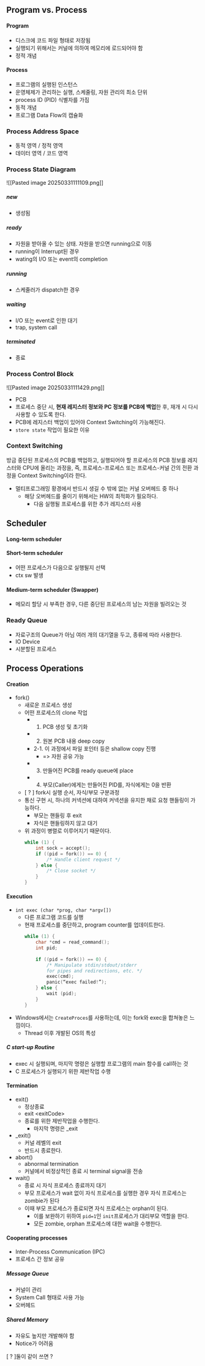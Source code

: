 ## Program vs. Process
#### Program
- 디스크에 코드 파일 형태로 저장됨
- 실행되기 위해서는 커널에 의하여 메모리에 로드되어야 함
- 정적 개념
#### Process
- 프로그램의 실행된 인스턴스
- 운영체제가 관리하는 실행, 스케줄링, 자원 관리의 최소 단위
- process ID (PID) 식별자를 가짐
- 동적 개념
- 프로그램 Data Flow의 캡슐화
### Process Address Space
- 동적 영역 / 정적 영역
- 데이터 영역 / 코드 영역
### Process State Diagram
![[Pasted image 20250331111109.png]]
##### new
- 생성됨
##### ready
- 자원을 받아올 수 있는 상태. 자원을 받으면 running으로 이동
- running이 Interrupt된 경우
- wating의 I/O 또는 event의 completion
##### running
- 스케줄러가 dispatch한 경우
##### waiting
- I/O 또는 event로 인한 대기
- trap, system call
##### terminated
- 종료
### Process Control Block
![[Pasted image 20250331111429.png]]
- PCB
- 프로세스 중단 시, **현재 레지스터 정보와 PC 정보를 PCB에 백업**한 후, 재개 시 다시 사용할 수 있도록 한다.
- PCB에 레지스터 백업이 있어야 Context Switching이 가능해진다.
- `store state` 작업이 필요한 이유
### Context Switching
방금 중단된 프로세스의 PCB를 백업하고, 실행되어야 할 프로세스의 PCB 정보를 레지스터와 CPU에 올리는 과정을, 즉, 프로세스-프로세스 또는 프로세스-커널 간의 전환 과정을 Context Switching이라 한다.
- 멀티프로그래밍 황경에서 반드시 생길 수 밖에 없는 커널 오버헤드 중 하나
	- 해당 오버헤드를 줄이기 위해서는 HW의 최적화가 필요하다.
		- 다음 실행될 프로세스를 위한 추가 레지스터 사용
## Scheduler
#### Long-term scheduler
#### Short-term scheduler
- 어떤 프로세스가 다음으로 실행될지 선택
- ctx sw 발생
#### Medium-term scheduler (Swapper)
- 메모리 할당 시 부족한 경우, 다른 중단된 프로세스의 남는 자원을 빌려오는 것
### Ready Queue
- 자료구조의 Queue가 아님
여러 개의 대기열을 두고, 종류에 따라 사용한다.
- IO Device
- 시분할된 프로세스
## Process Operations
#### Creation
- fork()
	- 새로운 프로세스 생성
	- 어떤 프로세스의 clone 작업
		- 1. PCB 생성 및 초기화
		- 2. 원본 PCB 내용 deep copy
		- 2-1. 이 과정에서 파일 포인터 등은 shallow copy 진행
			- => 자원 공유 가능
		- 3. 만들어진 PCB를 ready queue에 place
		- 4. 부모(Caller)에게는 만들어진 PID를, 자식에게는 0을 반환
	- [ ? ] fork시 실행 순서, 자식/부모 구분과정
	- 통신 구현 시, 하나의 커넥션에 대하여 커넥션을 유지한 채로 요청 핸들링이 가능하다.
		- 부모는 핸들링 후 exit
		- 자식은 핸들링하지 않고 대기
	- 위 과정이 병렬로 이루어지기 때문이다.
		```c
		while (1) {
			int sock = accept();
			if ((pid = fork()) == 0) {
				/* Handle client request */ 
			} else { 
				/* Close socket */ 
			} 
		}
		```
#### Execution
- `int exec (char *prog, char *argv[])`
	- 다른 프로그램 코드를 실행
	- 현재 프로세스를 중단하고, program counter를 업데이트한다.
		```c
		while (1) { 
			char *cmd = read_command(); 
			int pid; 
			
			if ((pid = fork()) == 0) { 
				/* Manipulate stdin/stdout/stderr 
				for pipes and redirections, etc. */ 
				exec(cmd); 
				panic(“exec failed!”); 
			} else { 
				wait (pid); 
			} 
		}
		```
- Windows에서는 `CreateProces`를 사용하는데, 이는 fork와 exec을 합쳐놓은 느낌이다.
	- Thread 이후 개발된 OS의 특성
##### C start-up Routine
- exec 시 실행되며, 마지막 명령은 실행할 프로그램의 main 함수를 call하는 것
- C 프로세스가 실행되기 위한 제반작업 수행
#### Termination
- exit() 
	- 정상종료
	- exit <exitCode\>
	- 종료를 위한 제반작업을 수행한다.
		- 마지막 명령은 \_exit
- \_exit()
	- 커널 레벨의 exit
	- 반드시 종료한다.
- abort()
	- abnormal termination
	- 커널에서 비정상적인 종료 시 terminal signal을 전송
- wait()
	- 종료 시 자식 프로세스 종료까지 대기
	- 부모 프로세스가 wait 없이 자식 프로세스를 실행한 경우 자식 프로세스는 zombie가 된다
	- 이때 부모 프로세스가 종료되면 자식 프로세스는 orphan이 된다.
		- 이를 보완하기 위하여 `pid=1`인 `init`프로세스가 대리부모 역할을 한다.
		- 모든 zombie, orphan 프로세스에 대한 wait을 수행한다.
#### Cooperating processes
- Inter-Process Communication (IPC)
- 프로세스 간 정보 공유
##### Message Queue
- 커널이 관리
- System Call 형태로 사용 가능
- 오버헤드
##### Shared Memory
- 자유도 높지만 개발해야 함
- Notice가 어려움

[ ? ]둘이 같이 쓰면 ?